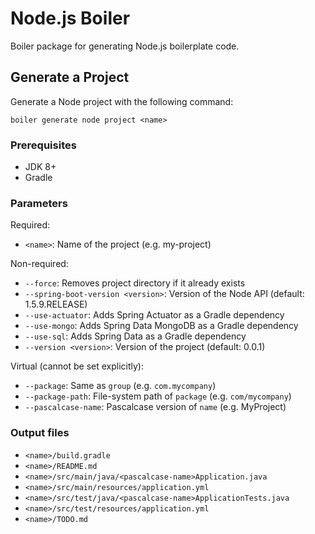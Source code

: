 # Node.js Boiler

Boiler package for generating Node.js boilerplate code.

## Generate a Project

Generate a Node project with the following command:

```
boiler generate node project <name>
```

### Prerequisites

* JDK 8+
* Gradle

### Parameters

Required:

* `<name>`: Name of the project (e.g. my-project)

Non-required:

* `--force`: Removes project directory if it already exists
* `--spring-boot-version <version>`: Version of the Node API (default: 1.5.9.RELEASE)
* `--use-actuator`: Adds Spring Actuator as a Gradle dependency 
* `--use-mongo`: Adds Spring Data MongoDB as a Gradle dependency 
* `--use-sql`: Adds Spring Data as a Gradle dependency
* `--version <version>`: Version of the project (default: 0.0.1)

Virtual (cannot be set explicitly):

* `--package`: Same as `group` (e.g. `com.mycompany`)
* `--package-path`: File-system path of `package` (e.g. `com/mycompany`)
* `--pascalcase-name`: Pascalcase version of `name` (e.g. MyProject)

### Output files

* `<name>/build.gradle`
* `<name>/README.md`
* `<name>/src/main/java/<pascalcase-name>Application.java`
* `<name>/src/main/resources/application.yml`
* `<name>/src/test/java/<pascalcase-name>ApplicationTests.java`
* `<name>/src/test/resources/application.yml`
* `<name>/TODO.md`
